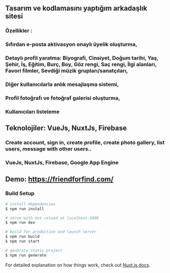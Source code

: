 ## Tasarım ve kodlamasını yaptığım arkadaşlık sitesi

### Özellikler :
### Sıfırdan e-posta aktivasyon onaylı üyelik oluşturma,
### Detaylı profil yaratma: Biyografi, Cinsiyet, Doğum tarihi, Yaş, Şehir, İş, Eğitim, Burç, Boy, Göz rengi, Saç rengi, İlgi alanları, Favori filmler, Sevdiği müzik grupları/sanatçıları,
### Diğer kullanıcılarla anlık mesajlaşma sistemi,
### Profil fotoğrafı ve fotoğraf galerisi oluşturma,
### Kullanıcıları listeleme

## Teknolojiler: VueJs, NuxtJs, Firebase

### Create account, sign in, create profile, create photo gallery, list users, message with other users..
### VueJs, NuxtJs, Firebase, Google App Engine

## Demo: https://friendforfind.com/

### Build Setup

``` bash
# install dependencies
$ npm run install

# serve with hot reload at localhost:3000
$ npm run dev

# build for production and launch server
$ npm run build
$ npm run start

# generate static project
$ npm run generate
```

For detailed explanation on how things work, check out [Nuxt.js docs](https://nuxtjs.org).
